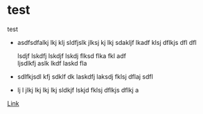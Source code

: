 test
====

test

* asdfsdfalkj lkj klj 
  sldfjslk jlksj kj lkj sdakljf lkadf klsj dflkjs dfl dfl 

  lsdjf lskdfj lskdjf lskdj flksd flka fkl adf  
  ljsdlkfj aslk lkdf laskd fla
* sdlfkjsdl kfj sdklf dk laskdfj laksdj fklsj dflaj sdfl
* lj l jlkj lkj lkj 
  lkj sldkjf lskjd fklsj dflkjs dflkj a

<a href="proba.html">Link</a>

